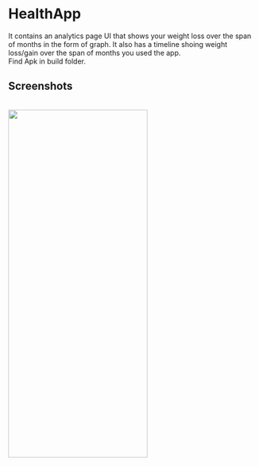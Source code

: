 # HealthApp

It contains an analytics page UI that shows your weight loss over the span of months in the form of graph. It also has a timeline shoing weight loss/gain over the span of months you used the app.
<br/>
Find Apk in build folder.
<br/>
<h2>Screenshots</h2><br/>
<img src="https://github.com/invictus-15/HealthApp/blob/main/Screenshot.jpeg" height="700em" width="280em" />

